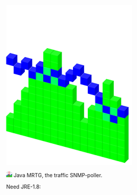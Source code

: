 ![mrtg-big](mrtg-big-logo.png?raw=true)

![mrtg](mrtg.png?raw=true)  Java MRTG, the traffic SNMP-poller. 

Need JRE-1.8:

